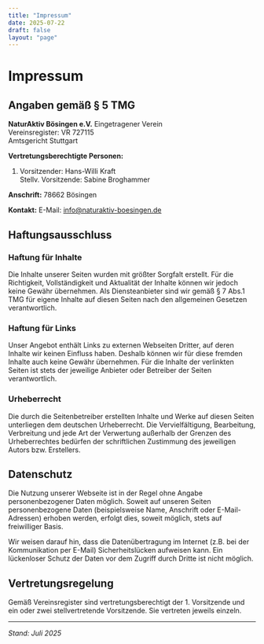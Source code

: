 ```yaml
---
title: "Impressum"
date: 2025-07-22
draft: false
layout: "page"
---
```


# Impressum

## Angaben gemäß § 5 TMG

**NaturAktiv Bösingen e.V.**
Eingetragener Verein<br>
Vereinsregister: VR 727115<br>
Amtsgericht Stuttgart<br>

**Vertretungsberechtigte Personen:**
1. Vorsitzender: Hans-Willi Kraft<br>
Stellv. Vorsitzende: Sabine Broghammer<br>

**Anschrift:**
78662 Bösingen


**Kontakt:**
E-Mail: info@naturaktiv-boesingen.de


## Haftungsausschluss

### Haftung für Inhalte

Die Inhalte unserer Seiten wurden mit größter Sorgfalt erstellt. Für die Richtigkeit, Vollständigkeit und Aktualität der Inhalte können wir jedoch keine Gewähr übernehmen. Als Diensteanbieter sind wir gemäß § 7 Abs.1 TMG für eigene Inhalte auf diesen Seiten nach den allgemeinen Gesetzen verantwortlich.

### Haftung für Links

Unser Angebot enthält Links zu externen Webseiten Dritter, auf deren Inhalte wir keinen Einfluss haben. Deshalb können wir für diese fremden Inhalte auch keine Gewähr übernehmen. Für die Inhalte der verlinkten Seiten ist stets der jeweilige Anbieter oder Betreiber der Seiten verantwortlich.

### Urheberrecht

Die durch die Seitenbetreiber erstellten Inhalte und Werke auf diesen Seiten unterliegen dem deutschen Urheberrecht. Die Vervielfältigung, Bearbeitung, Verbreitung und jede Art der Verwertung außerhalb der Grenzen des Urheberrechtes bedürfen der schriftlichen Zustimmung des jeweiligen Autors bzw. Erstellers.

## Datenschutz

Die Nutzung unserer Webseite ist in der Regel ohne Angabe personenbezogener Daten möglich. Soweit auf unseren Seiten personenbezogene Daten (beispielsweise Name, Anschrift oder E-Mail-Adressen) erhoben werden, erfolgt dies, soweit möglich, stets auf freiwilliger Basis.

Wir weisen darauf hin, dass die Datenübertragung im Internet (z.B. bei der Kommunikation per E-Mail) Sicherheitslücken aufweisen kann. Ein lückenloser Schutz der Daten vor dem Zugriff durch Dritte ist nicht möglich.

## Vertretungsregelung

Gemäß Vereinsregister sind vertretungsberechtigt der 1. Vorsitzende und ein oder zwei stellvertretende Vorsitzende. Sie vertreten jeweils einzeln.

---

*Stand: Juli 2025*